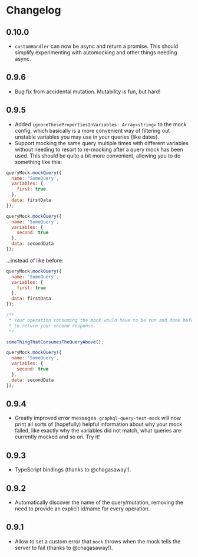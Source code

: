 # Changelog

## 0.10.0
- `customHandler` can now be async and return a promise. This should simplify experimenting with automocking and other things needing async. 

## 0.9.6
- Bug fix from accidental mutation. Mutability is fun, but hard!

## 0.9.5
- Added `ignoreThesePropertiesInVariables: Array<string>` to the mock config, which basically is a more convenient way of 
filtering out unstable variables you may use in your queries (like dates).
- Support mocking the same query multiple times with different variables without needing to resort to re-mocking after 
a query mock has been used. This should be quite a bit more convenient, allowing you to do something like this:
```javascript
queryMock.mockQuery({
  name: 'SomeQuery',
  variables: {
    first: true
  },
  data: firstData
});

queryMock.mockQuery({
  name: 'SomeQuery',
  variables: {
    second: true
  },
  data: secondData
});
```

...instead of like before:
```javascript
queryMock.mockQuery({
  name: 'SomeQuery',
  variables: {
    first: true
  },
  data: firstData
});

/**
 * Your operation consuming the mock would have to be run and done before you could re-mock the query 
 * to return your second response.
 */ 

someThingThatConsumesTheQueryAbove();

queryMock.mockQuery({
  name: 'SomeQuery',
  variables: {
    second: true
  },
  data: secondData
});
```

## 0.9.4
- Greatly improved error messages. `graphql-query-test-mock` will now print all sorts of (hopefully) helpful 
information about why your mock failed, like exactly why the variables did not match, what queries are currently mocked 
and so on. Try it!

## 0.9.3
- TypeScript bindings (thanks to @chagasaway!).

## 0.9.2
- Automatically discover the name of the query/mutation, removing the need to provide an explicit 
id/name for every operation.

## 0.9.1
- Allow to set a custom error that `nock` throws when the mock tells the server to fail (thanks to @chagasaway!).
